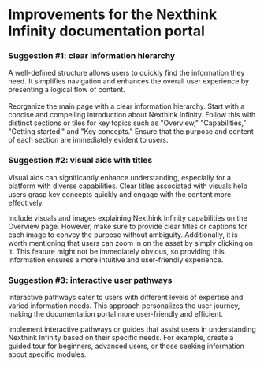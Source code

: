 <h1>Improvements for the Nexthink Infinity documentation portal</h1>
<h3>Suggestion #1: clear information hierarchy</h3> 
<p>A well-defined structure allows users to quickly find the information they need. It simplifies navigation and enhances the overall user experience by presenting a logical flow of content.<br><br>
  Reorganize the main page with a clear information hierarchy. Start with a concise and compelling introduction about Nexthink Infinity. Follow this with distinct sections or tiles for key topics such as "Overview," "Capabilities," "Getting started," and "Key concepts." Ensure that the purpose and content of each section are immediately evident to users.</p>
<h3>Suggestion #2: visual aids with titles</h3> 
<p>Visual aids can significantly enhance understanding, especially for a platform with diverse capabilities. Clear titles associated with visuals help users grasp key concepts quickly and engage with the content more effectively.</p>
<p>Include visuals and images explaining Nexthink Infinity capabilities on the Overview page. However, make sure to provide clear titles or captions for each image to convey the purpose without ambiguity. Additionally, it is worth mentioning that users can zoom in on the asset by simply clicking on it. This feature might not be immediately obvious, so providing this information ensures a more intuitive and user-friendly experience.</p>
<h3>Suggestion #3: interactive user pathways</h3>
<p>Interactive pathways cater to users with different levels of expertise and varied information needs. This approach personalizes the user journey, making the documentation portal more user-friendly and efficient.</p>
<p>Implement interactive pathways or guides that assist users in understanding Nexthink Infinity based on their specific needs. For example, create a guided tour for beginners, advanced users, or those seeking information about specific modules.</p>
